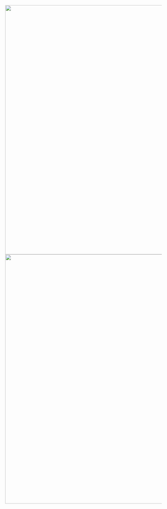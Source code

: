 <img src="https://github.com/user-attachments/assets/06db7262-0b84-40c9-af72-020bfd3982c3" width="800">
<img src="https://github.com/user-attachments/assets/c94ec136-4d60-4c9e-95db-b548ad432668" width="800">
